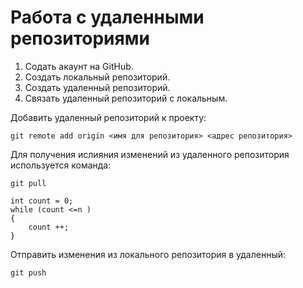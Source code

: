 # Работа с удаленными репозиториями

1. Содать акаунт на GitHub.
2. Создать локальный репозиторий.
3. Создать удаленный репозиторий.
4. Связать удаленный репозиторий с локальным.

Добавить удаленный репозиторий к проекту:
```
git remote add origin <имя для репозитория> <адрес репозитория>
```
Для получения ислияния изменений из удаленного репозитория используется команда:
```
git pull
```

```
int count = 0;
while (count <=n )
{
    count ++;
}
```
Отправить изменения из локального репозитория в удаленный:
```
git push
```
